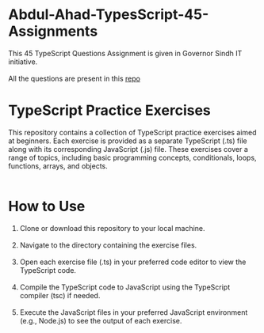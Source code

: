 # Abdul-Ahad-TypesScript-45-Assignments
This 45 TypeScript Questions Assignment is given in Governor Sindh IT initiative.<br><br/>
All the questions are present in this [repo](https://github.com/panaverse/learn-typescript/blob/master/NODE_PROJECTS/getting-started-exercises.md)
# TypeScript Practice Exercises
This repository contains a collection of TypeScript practice exercises aimed at beginners. Each exercise is provided as a separate TypeScript (.ts) file along with its corresponding JavaScript (.js) file. These exercises cover a range of topics, including basic programming concepts, conditionals, loops, functions, arrays, and objects. <br><br/>

# How to Use
1. Clone or download this repository to your local machine.<br><br/>
2. Navigate to the directory containing the exercise files.<br><br/>
3. Open each exercise file (.ts) in your preferred code editor to view the TypeScript code.<br><br/>
4. Compile the TypeScript code to JavaScript using the TypeScript compiler (tsc) if needed.<br><br/>
5. Execute the JavaScript files in your preferred JavaScript environment (e.g., Node.js) to see the output of each exercise.
